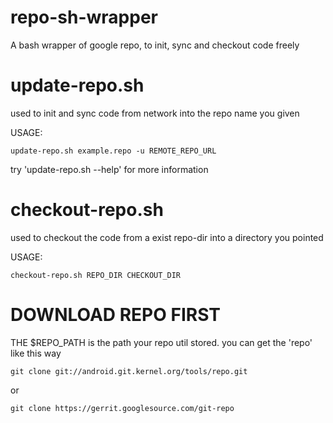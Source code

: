 repo-sh-wrapper
===============

A bash wrapper of google repo, to init, sync and checkout code freely

update-repo.sh
==============
used to init and sync code from network into the repo name you given

USAGE:

    update-repo.sh example.repo -u REMOTE_REPO_URL

try 'update-repo.sh --help' for more information

checkout-repo.sh
================
used to checkout the code from a exist repo-dir into a directory you pointed

USAGE:

    checkout-repo.sh REPO_DIR CHECKOUT_DIR


DOWNLOAD REPO FIRST
===================

THE $REPO_PATH is the path your repo util stored. you can get the 'repo' like
this way

    git clone git://android.git.kernel.org/tools/repo.git

or

    git clone https://gerrit.googlesource.com/git-repo

